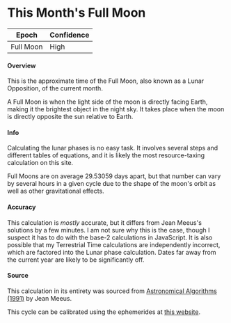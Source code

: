 # This Month's Full Moon

| Epoch             | Confidence |
| ----------------- | ---------- |
| Full Moon          | High       |

#### Overview

This is the approximate time of the Full Moon, also known as a Lunar Opposition, of the current month.

A Full Moon is when the light side of the moon is directly facing Earth, making it the brightest object in the night sky. It takes place when the moon is directly opposite the sun relative to Earth.

#### Info

Calculating the lunar phases is no easy task. It involves several steps and different tables of equations, and it is likely the most resource-taxing calculation on this site.

Full Moons are on average 29.53059 days apart, but that number can vary by several hours in a given cycle due to the shape of the moon's orbit as well as other gravitational effects.

#### Accuracy

This calculation is *mostly* accurate, but it differs from Jean Meeus's solutions by a few minutes. I am not sure why this is the case, though I suspect it has to do with the base-2 calculations in JavaScript. It is also possible that my Terrestrial Time calculations are independently incorrect, which are factored into the Lunar phase calculation. Dates far away from the current year are likely to be significantly off.

#### Source

This calculation in its entirety was sourced from [Astronomical Algorithms (1991)](https://archive.org/details/astronomicalalgorithmsjeanmeeus1991/page/n7/mode/2up) by Jean Meeus.

This cycle can be calibrated using the ephemerides at [this website](https://astropixels.com/ephemeris/phasescat/phasescat.html).
